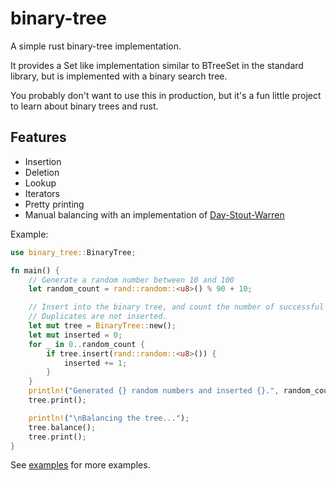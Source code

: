 # binary-tree
A simple rust binary-tree implementation.

It provides a Set like implementation similar to BTreeSet in the standard library, but is implemented with a binary search tree. 

You probably don't want to use this in production, but it's a fun little project to learn about binary trees and rust.

## Features
- Insertion
- Deletion
- Lookup
- Iterators
- Pretty printing
- Manual balancing with an implementation of [Day-Stout-Warren](https://en.wikipedia.org/wiki/Day%E2%80%93Stout%E2%80%93Warren_algorithm)


Example:
```rust
use binary_tree::BinaryTree;

fn main() {
    // Generate a random number between 10 and 100
    let random_count = rand::random::<u8>() % 90 + 10;

    // Insert into the binary tree, and count the number of successful insertions.
    // Duplicates are not inserted.
    let mut tree = BinaryTree::new();
    let mut inserted = 0;
    for _ in 0..random_count {
        if tree.insert(rand::random::<u8>()) {
            inserted += 1;
        }
    }
    println!("Generated {} random numbers and inserted {}.", random_count, inserted);
    tree.print();

    println!("\nBalancing the tree...");
    tree.balance();
    tree.print();
}
```
See [examples](examples) for more examples.
